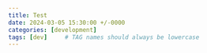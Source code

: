 ```yaml
---
title: Test
date: 2024-03-05 15:30:00 +/-0000
categories: [development]
tags: [dev]     # TAG names should always be lowercase
---
```

